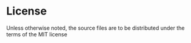 # License

Unless otherwise noted, the source files are to be distributed under the terms of the MIT license